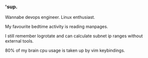 ### 'sup.

Wannabe devops engineer. Linux enthusiast.

My favourite bedtime activity is reading manpages.

I still remember logrotate and can calculate subnet ip ranges without external tools.

80% of my brain cpu usage is taken up by vim keybindings.
